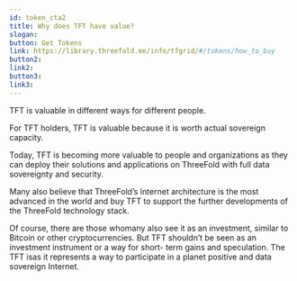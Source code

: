 ```yaml
---
id: token_cta2
title: Why does TFT have value?
slogan:
button: Get Tokens
link: https://library.threefold.me/info/tfgrid/#/tokens/how_to_buy
button2:
link2:
button3:
link3:
---
```


TFT is valuable in different ways for different people.

For TFT holders, TFT is valuable because it is worth actual sovereign capacity. 

Today, TFT is becoming more valuable to people and organizations as they can deploy their solutions and applications on ThreeFold with full data sovereignty and security. 

Many also believe that ThreeFold’s Internet architecture is the most advanced in the world and buy TFT to support the further developments of the ThreeFold technology stack.

Of course, there are those whomany also see it as an investment, similar to Bitcoin or other cryptocurrencies. But TFT shouldn’t be seen as an investment instrument or a way for short- term gains and speculation. The TFT isas it represents a way to participate in a planet positive and data sovereign Internet.
